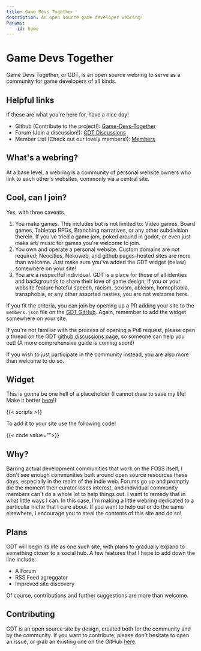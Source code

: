 ```yaml
---
title: Game Devs Together
description: An open source game developer webring!
Params:
    id: home
---
```


# Game Devs Together

Game Devs Together, or GDT, is an open source webring to serve as a community for game developers of all kinds.

## Helpful links

If these are what you're here for, have a nice day!

- Github (Contribute to the project!): [Game-Devs-Together](https://github.com/Fireye04/Game-Devs-Together)
- Forum (Join a discussion!): [GDT Discussions](https://github.com/Fireye04/Game-Devs-Together/discussions)
- Member List (Check out our lovely members!): [Members](/members)

## What's a webring?

At a base level, a webring is a community of personal website owners who link to each other's websites, commonly via a central site.

## Cool, can I join?

Yes, with three caveats.

1. You make games. This includes but is not limited to: Video games, Board games, Tabletop RPGs, Branching narratives, or any other subdivision therein. If you've tried a game jam, poked around in godot, or even just make art/ music for games you're welcome to join.
2. You own and operate a personal website. Custom domains are not required; Neocities, Nekoweb, and github pages-hosted sites are more than welcome. Just make sure you've added the GDT widget (below) somewhere on your site!
3. You are a respectful individual. GDT is a place for those of all identies and backgrounds to share their love of game design; If you or your website feature hateful speech, racism, sexism, ableism, homophobia, transphobia, or any other assorted nasties, you are not welcome here.

If you fit the criteria, you can join by opening up a PR adding your site to the `members.json` file on the [GDT GitHub](https://github.com/Fireye04/Game-Devs-Together). Again, remember to add the widget somewhere on your site.

If you're not familiar with the process of opening a Pull request, please open a thread on the GDT [github discussions page](https://github.com/Fireye04/Game-Devs-Together/discussions), so someone can help you out! (A more comprehensive guide is coming soon!)

If you wish to just participate in the community instead, you are also more than welcome to do so.

## Widget

This is gonna be one hell of a placeholder (I cannot draw to save my life! Make it better [here](https://github.com/Fireye04/Game-Devs-Together/discussions/7)!)

{{< scripts >}}

To add it to your site use the following code!

{{< code value="<script src='https://gdt.fireye.coffee/scripts/widget.js'></script>">}}

## Why?

Barring actual development communities that work on the FOSS itself, I don't see enough communities built around open source resources these days, especially in the realm of the indie web. Forums go up and promptly die the moment their curator loses interest, and individual community members can't do a whole lot to help things out. I want to remedy that in what little ways I can. In this case, I'm making a little webring dedicated to a particular niche that I care about. If you want to help out or do the same elsewhere, I encourage you to steal the contents of this site and do so!

## Plans

GDT will begin its life as one such site, with plans to gradually expand to something closer to a social hub.
A few features that I hope to add down the line include:

- A Forum
- RSS Feed agreggator
- Improved site discovery

Of course, contributions and further suggestions are more than welcome.

## Contributing

GDT is an open source site by design, created both for the community and by the community. If you want to contribute, please don't hesitate to open an issue, or grab an existing one on the GitHub [here](https://github.com/Fireye04/Game-Devs-Together).
